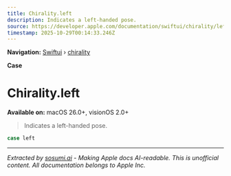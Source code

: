 ```yaml
---
title: Chirality.left
description: Indicates a left-handed pose.
source: https://developer.apple.com/documentation/swiftui/chirality/left
timestamp: 2025-10-29T00:14:33.246Z
---
```


**Navigation:** [Swiftui](/documentation/swiftui) › [chirality](/documentation/swiftui/chirality)

**Case**

# Chirality.left

**Available on:** macOS 26.0+, visionOS 2.0+

> Indicates a left-handed pose.

```swift
case left
```

---

*Extracted by [sosumi.ai](https://sosumi.ai) - Making Apple docs AI-readable.*
*This is unofficial content. All documentation belongs to Apple Inc.*
